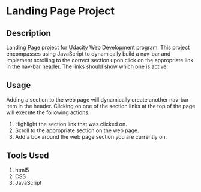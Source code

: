 # Landing Page Project

## Description

Landing Page project for [Udacity](https://www.udacity.com) Web Development program. This project encompasses using JavaScript to dynamically build a nav-bar and implement scrolling to the correct section upon click on the appropriate link in the nav-bar header. The links should show which one is active.

## Usage

Adding a section to the web page will dynamically create another nav-bar item in the header.
Clicking on one of the section links at the top of the page will execute the following actions.

1. Highlight the section link that was clicked on.
2. Scroll to the appropriate section on the web page.
3. Add a box around the web page section you are currently on.

 ## Tools Used

1. html5
2. CSS
3. JavaScript
